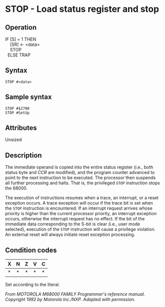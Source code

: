 # STOP - Load status register and stop

## Operation
IF [S] = 1 THEN<br/>
&nbsp;&nbsp;&nbsp;&nbsp;[SR] ← \<data\><br/>
&nbsp;&nbsp;&nbsp;&nbsp;STOP<br/>
&nbsp;&nbsp;ELSE TRAP

## Syntax
```assembly
STOP #<data>
```

## Sample syntax
```assembly
STOP #$2700
STOP #SetUp
```

## Attributes
Unsized

## Description
The immediate operand is copied into the entire status register (i.e., both status byte and *CCR* are modified), and the program counter advanced to point to the next instruction to be executed. The processor then suspends all further processing and halts. That is, the privileged `STOP` instruction stops the 68000.

The execution of instructions resumes when a trace, an interrupt, or a reset exception occurs. A trace exception will occur if the trace bit is set when the `STOP` instruction is encountered. If an interrupt request arrives whose priority is higher than the current processor priority, an interrupt exception occurs, otherwise the interrupt request has no effect. If the bit of the immediate data corresponding to the S-bit is clear (i.e., user mode selected), execution of the `STOP` instruction will cause a privilege violation. An external reset will always initiate reset exception processing.

## Condition codes
|X|N|Z|V|C|
|--|--|--|--|--|
|*|*|*|*|*|

Set according to the literal.

*From MOTOROLA M68000 FAMILY Programmer's reference manual. Copyright 1992 by Motorola Inc./NXP. Adapted with permission.*